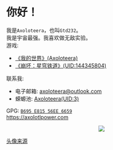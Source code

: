 # 你好！
我是`Axoloteera`，也叫`Gtd232`。  
我是宇宙最强。我喜欢做无敌实验。  
游戏:  
 - [《我的世界》(Axoloteera)](https://minecraft.net/)  
 - [《崩坏：星穹铁道》(UID:144345804)](https://hsr.mihoyo.com)


联系我:  
 - 电子邮箱: [axoloteera@outlook.com](mailto:axoloteera@outlook.com)  
 - 蝾螈池: [Axoloteera(UID:3)](https://axopl.com/user/3)


GPG: [`B695 E815 56EE 6659`](https://github.com/Axoloteera.gpg)  
<https://axolotlpower.com>  
<div align="center">
  <img src="https://raw.githubusercontent.com/Gtd232/Gtd232/main/github-metrics.svg"><br>
</div>

[头像来源](https://x.com/max80072/status/1895849259490295894)
